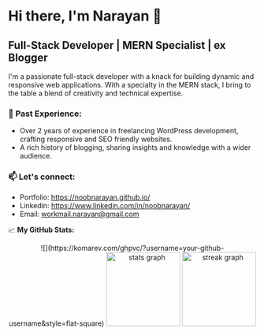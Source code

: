 # Hi there, I'm Narayan 👋

## Full-Stack Developer | MERN Specialist | ex Blogger

I'm a passionate full-stack developer with a knack for building dynamic and responsive web applications. With a specialty in the MERN stack, I bring to the table a blend of creativity and technical expertise.

### 💼 Past Experience:
- Over 2 years of experience in freelancing WordPress development, crafting responsive and SEO friendly websites.
- A rich history of blogging, sharing insights and knowledge with a wider audience.

### 📫 Let's connect:
- Portfolio: https://noobnarayan.github.io/
- Linkedin: https://www.linkedin.com/in/noobnarayan/
- Email: workmail.narayan@gmail.com

📈 **My GitHub Stats:**
<div align="center">
  ![](https://komarev.com/ghpvc/?username=your-github-username&style=flat-square)
  <img src="https://github-readme-stats.vercel.app/api?username=noobnarayan&hide_title=false&hide_rank=false&show_icons=true&include_all_commits=true&count_private=true&disable_animations=false&theme=default&locale=en&hide_border=true&order=1" height="150" alt="stats graph"  />
  <img src="https://streak-stats.demolab.com?user=noobnarayan&locale=en&mode=daily&theme=default&hide_border=true&border_radius=5&order=3" height="150" alt="streak graph"  />
</div>
